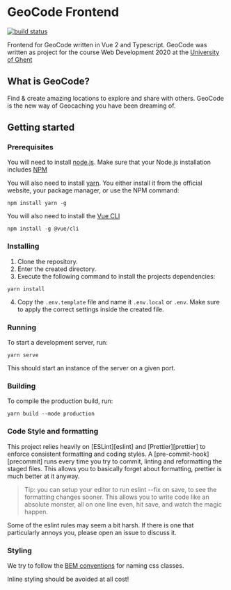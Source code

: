 # GeoCode Frontend
[![build status](https://img.shields.io/travis/maartenvn/geocode-frontend)](https://travis-ci.org/maartenvn/GeoCode-Frontend)

Frontend for GeoCode written in Vue 2 and Typescript. GeoCode was written as project for the course Web Development 2020 at the [University of Ghent](https://ugent.be)

## What is GeoCode?
Find & create amazing locations to explore and share with others. GeoCode is the new way of Geocaching you have been dreaming of.

## Getting started

### Prerequisites
You will need to install [node.js](https://nodejs.org). Make sure that your Node.js installation includes [NPM](https://www.npmjs.com/)

You will also need to install [yarn](https://yarnpkg.com/). You either install it from the official website, your package manager, or use the NPM command:

```
npm install yarn -g
```

You will also need to install the [Vue CLI](https://cli.vuejs.org/)

```
npm install -g @vue/cli
```

### Installing

1. Clone the repository.
2. Enter the created directory.
3. Execute the following command to install the projects dependencies:

```
yarn install
```
4. Copy the `.env.template` file and name it `.env.local` or `.env`. Make sure to apply the correct settings inside the created file.

### Running
To start a development server, run:

```
yarn serve
```

This should start an instance of the server on a given port.

### Building
To compile the production build, run:

```
yarn build --mode production
```

### Code Style and formatting
This project relies heavily on [ESLint][eslint] and [Prettier][prettier] to enforce consistent 
formatting and coding styles. A [pre-commit-hook][precommit] runs every time you try to commit,
linting and reformatting the staged files. This allows you to basically forget about formatting,
prettier is much better at it anyway.

> Tip: you can setup your editor to run eslint --fix on save, to see the 
> formatting changes sooner. This allows you to write code like an absolute monster, 
> all on one line even, hit save, and watch the magic happen.
 
Some of the eslint rules may seem a bit harsh. If there is one that particularly annoys you,
please open an issue to discuss it.

### Styling
We try to follow the [BEM conventions](http://getbem.com/naming/) for naming css classes.

Inline styling should be avoided at all cost!